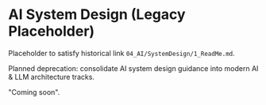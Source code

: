 # AI System Design (Legacy Placeholder)

Placeholder to satisfy historical link `04_AI/SystemDesign/1_ReadMe.md`.

Planned deprecation: consolidate AI system design guidance into modern AI & LLM architecture tracks.

"Coming soon".
